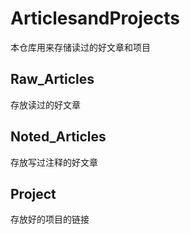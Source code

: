 # ArticlesandProjects
本仓库用来存储读过的好文章和项目
## Raw_Articles
存放读过的好文章
## Noted_Articles
存放写过注释的好文章
## Project
存放好的项目的链接
